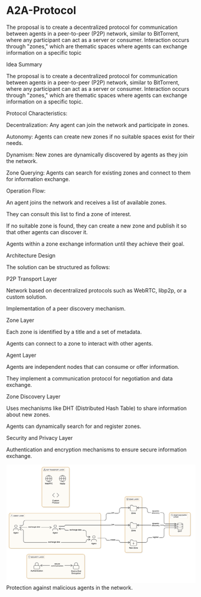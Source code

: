 # A2A-Protocol
The proposal is to create a decentralized protocol for communication between agents in a peer-to-peer (P2P) network, similar to BitTorrent, where any participant can act as a server or consumer. Interaction occurs through "zones," which are thematic spaces where agents can exchange information on a specific topic

Idea Summary

The proposal is to create a decentralized protocol for communication between agents in a peer-to-peer (P2P) network, similar to BitTorrent, where any participant can act as a server or consumer. Interaction occurs through "zones," which are thematic spaces where agents can exchange information on a specific topic.

Protocol Characteristics:

Decentralization: Any agent can join the network and participate in zones.

Autonomy: Agents can create new zones if no suitable spaces exist for their needs.

Dynamism: New zones are dynamically discovered by agents as they join the network.

Zone Querying: Agents can search for existing zones and connect to them for information exchange.

Operation Flow:

An agent joins the network and receives a list of available zones.

They can consult this list to find a zone of interest.

If no suitable zone is found, they can create a new zone and publish it so that other agents can discover it.

Agents within a zone exchange information until they achieve their goal.

Architecture Design

The solution can be structured as follows:

P2P Transport Layer

Network based on decentralized protocols such as WebRTC, libp2p, or a custom solution.

Implementation of a peer discovery mechanism.

Zone Layer

Each zone is identified by a title and a set of metadata.

Agents can connect to a zone to interact with other agents.

Agent Layer

Agents are independent nodes that can consume or offer information.

They implement a communication protocol for negotiation and data exchange.

Zone Discovery Layer

Uses mechanisms like DHT (Distributed Hash Table) to share information about new zones.

Agents can dynamically search for and register zones.

Security and Privacy Layer

Authentication and encryption mechanisms to ensure secure information exchange.

![A2A Protocol Diagram](https://raw.githubusercontent.com/GlobalAgents-Hub/A2A-Protocol/main/diagram-export-03-04-2025-15_32_05.png)
Protection against malicious agents in the network.




